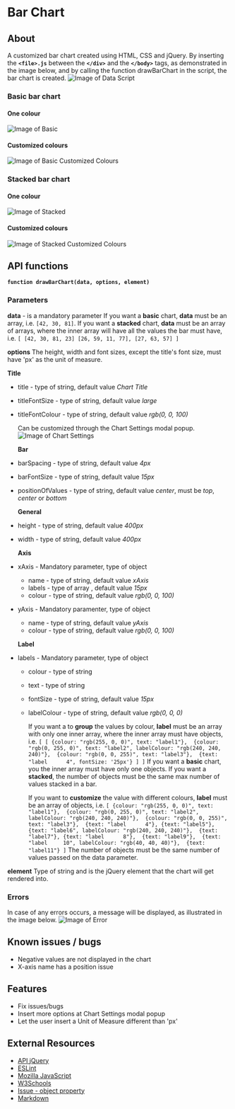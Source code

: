 # Bar Chart

## About
A customized bar chart created using HTML, CSS and jQuery.
By inserting the **`<file>.js`** between the **`</div>`** and the **`</body>`** tags, as demonstrated in the image below, and by calling the function drawBarChart in the script, the bar chart is created.
![Image of Data Script](./data/data-script.png)

### Basic bar chart

#### One colour
![Image of Basic](./data/test-basic.png)

#### Customized colours 
![Image of Basic Customized Colours](./data/test-basic-customized-colours.png)

### Stacked bar chart

#### One colour
![Image of Stacked](./data/test-stacked.png)

#### Customized colours 
![Image of Stacked Customized Colours](./data/test-stacked-customized-colours.png)

## API functions

**`function drawBarChart(data, options, element)`**

### Parameters

**data** - is a mandatory parameter
  If you want a **basic** chart, **data** must be an array, i.e. `[42, 30, 81]`.
  If you want a **stacked** chart, **data** must be an array of arrays, where the inner array will have all the values the bar must have, i.e.
    `[
        [42, 30, 81, 23]
        [26, 59, 11, 77],
        [27, 63, 57]
    ]`

**options**
  The height, width and font sizes, except the title's font size, must have 'px' as the unit of measure.
  
  **Title**
* title - type of string, default value *Chart Title*
* titleFontSize - type of string, default value *large*
* titleFontColour - type of string, default value *rgb(0, 0, 100)*

    Can be customized through the Chart Settings modal popup.
![Image of Chart Settings](./data/chart-settings.png)

  **Bar**
* barSpacing - type of string, default value *4px*
* barFontSize - type of string, default value *15px*
* positionOfValues - type of string, default value *center*, must be *top*, *center* or *bottom*

  **General**    
* height - type of string, default value *400px*
* width - type of string, default value *400px*

  **Axis**
* xAxis - Mandatory parameter, type of object
  - name - type of string, default value *xAxis*
  - labels - type of array , default value *15px*
  - colour - type of string, default value *rgb(0, 0, 100)*
* yAxis - Mandatory paramenter, type of object
  - name - type of string, default value *yAxis*
  - colour - type of string, default value *rgb(0, 0, 100)*

  **Label**
* labels - Mandatory parameter, type of object
  - colour - type of string
  - text - type of string
  - fontSize - type of string, default value *15px*
  - labelColour - type of string, default value *rgb(0, 0, 0)*

    If you want a to **group** the values by colour, **label** must be an array with only one inner array, where the inner array must have objects, i.e.
      `[
        [
          {colour: "rgb(255, 0, 0)", text: "label1"}, 
          {colour: "rgb(0, 255, 0)", text: "label2", labelColour: "rgb(240, 240, 240)"}, 
          {colour: "rgb(0, 0, 255)", text: "label3"}, 
          {text: "label      4", fontSize: '25px'}
        ]
      ]`
    If you want a **basic** chart, you the inner array must have only one objects.
    If you want a **stacked**, the number of objects must be the same max number of values stacked in a bar.

    If you want to **customize** the value with different colours, **label** must be an array of objects, i.e.
      `[
        {colour: "rgb(255, 0, 0)", text: "label1"}, 
        {colour: "rgb(0, 255, 0)", text: "label2", 
        labelColour: "rgb(240, 240, 240)"}, 
        {colour: "rgb(0, 0, 255)", text: "label3"}, 
        {text: "label      4"}, {text: "label5"}, 
        {text: "label6", labelColour: "rgb(240, 240, 240)"}, 
        {text: "label7"},
        {text: "label      8"}, 
        {text: "label9"}, 
        {text: "label     10", labelColour: "rgb(40, 40, 40)"}, 
        {text: "label11"}
      ]`
      The number of objects must be the same number of values passed on the data parameter.

**element**
  Type of string and is the jQuery element that the chart will get rendered into.

### Errors
In case of any errors occurs, a message will be displayed, as illustrated in the image below.
![Image of Error](./data/error.png)

## Known issues / bugs
* Negative values are not displayed in the chart
* X-axis name has a position issue

## Features
* Fix issues/bugs
* Insert more options at Chart Settings modal popup
* Let the user insert a Unit of Measure different than 'px'

## External Resources
* [API jQuery](https://api.jquery.com/)
* [ESLint](https://github.com/brackets-userland/brackets-eslint/issues/73)
* [Mozilla JavaScript](https://developer.mozilla.org/en-US/docs/Web/JavaScript/Reference)
* [W3Schools](https://www.w3schools.com/jsref)
* [Issue - object property](https://stackoverflow.com/questions/19301768/determine-if-the-object-has-a-property-and-value-in-javascript)
* [Markdown](https://guides.github.com/features/mastering-markdown/)
